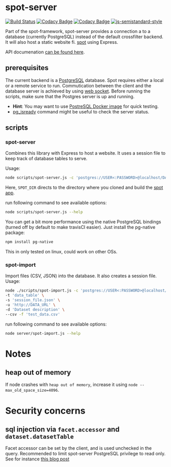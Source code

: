 # spot-server
[![Build Status](https://travis-ci.org/NLeSC/spot-server.svg?branch=master)](https://travis-ci.org/NLeSC/spot-server)
[![Codacy Badge](https://api.codacy.com/project/badge/Grade/fd4e2ef5897943ddb1c41a44a5943e8f)](https://www.codacy.com/app/NLeSC/spot-server?utm_source=github.com&amp;utm_medium=referral&amp;utm_content=NLeSC/spot-server&amp;utm_campaign=Badge_Grade)
[![Codacy Badge](https://api.codacy.com/project/badge/Coverage/fd4e2ef5897943ddb1c41a44a5943e8f)](https://www.codacy.com/app/NLeSC/spot-server?utm_source=github.com&amp;utm_medium=referral&amp;utm_content=NLeSC/spot-server&amp;utm_campaign=Badge_Coverage)
[![js-semistandard-style](https://img.shields.io/badge/code%20style-semistandard-brightgreen.svg?style=flat-square)](https://github.com/Flet/semistandard)

Part of the spot-framework, spot-server provides a connection a to a database (currently PostgreSQL) instead of the default crossfilter backend.
It will also host a static website fi. [spot](https://github.com/NLeSC/spot) using Express.

API documenation [can be found here](https://nlesc.github.io/spot-server).

## prerequisites
The current backend is a [PostgreSQL](https://www.postgresql.org) database. Spot requires either a local or a remote service to run. Commutication between the client and the database server is achieved by using [web socket](https://github.com/socketio/socket.io).
Before running the scripts, make sure that the Postgres server is up and running.

 - **Hint**: You may want to use [PostreSQL Docker image](https://hub.docker.com/_/postgres) for quick testing.
 - [pg_isready](https://www.postgresql.org/docs/9.3/static/app-pg-isready.html) command might be useful to check the server status.

## scripts

### spot-server

Combines this library with Express to host a website.
It uses a session file to keep track of database tables to serve.

Usage:
```bash
node scripts/spot-server.js -c 'postgres://USER<:PASSWORD>@localhost/DATABASE' -s session_file.json -w <SPOT_DIR>/dist/
```

Here, `SPOT_DIR` directs to the directory where you cloned and build the [spot app](https://github.com/NLeSC/spot).

run following command to see available options:
```bash
node scripts/spot-server.js --help
```
You can get a bit more performance using the native PostgreSQL bindings (turned off by default to make travisCI easier). Just install the pg-native package:
```bash
npm install pg-native
```
This in only tested on linux, could work on other OSs.


### spot-import

Import files (CSV, JSON) into the database.
It also creates a session file. Usage:

```bash
node ./scripts/spot-import.js -c 'postgres://USER<:PASSWORD>@localhost/DATABASE' \
-t 'data_table' \
-s 'session_file.json' \
-u 'http://DATA_URL' \
-d 'Dataset description' \
--csv -f 'test_data.csv'
```

run following command to see available options:
```bash
node server/spot-import.js --help
```


# Notes

## heap out of memory

If node crashes with `heap out of memory`, increase it using `node --max_old_space_size=4096`.

# Security concerns

## sql injection via `facet.accessor` and `dataset.datasetTable`

Facet accessor can be set by the client, and is used unchecked in the query.
Recommended to limit spot-server PostgreSQL privilege to read only.
See for instance [this blog post](https://blog.ed.gs/2016/01/12/add-read-only-postgres-user/)
